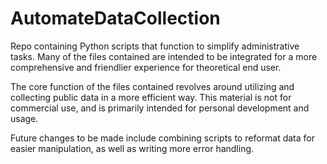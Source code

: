 # AutomateDataCollection
 Repo containing Python scripts that function to simplify administrative tasks. Many of the files contained are intended to be integrated for a more comprehensive and friendlier experience for theoretical end user.

The core function of the files contained revolves around utilizing and collecting public data in a more efficient way. This material is not for commercial use, and is primarily intended for personal development and usage.

Future changes to be made include combining scripts to reformat data for easier manipulation, as well as writing more error handling. 